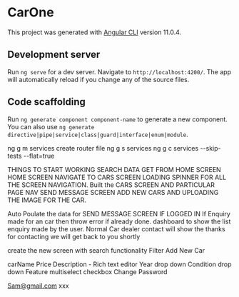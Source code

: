 # CarOne

This project was generated with [Angular CLI](https://github.com/angular/angular-cli) version 11.0.4.

## Development server

Run `ng serve` for a dev server. Navigate to `http://localhost:4200/`. The app will automatically reload if you change any of the source files.

## Code scaffolding

Run `ng generate component component-name` to generate a new component. You can also use `ng generate directive|pipe|service|class|guard|interface|enum|module`.

 
ng g m services
create router file
ng g s services 
ng g c services --skip-tests --flat=true


THINGS TO START WORKING 
SEARCH DATA GET FROM HOME SCREEN 
HOME SCREEN NAVIGATE TO CARS SCREEN 
LOADING SPINNER FOR ALL THE SCREEN NAVIGATION.
Built the CARS SCREEN AND PARTICULAR PAGE NAV
SEND MESSAGE SCREEN
ADD NEW CARS AND UPLOADING THE IMAGE FOR THE CAR.

Auto Poulate the data for SEND MESSAGE SCREEN IF LOGGED IN 
If Enquiry made for an car then throw error if already done.
dashboard to show the list enquiry made by the user.
Normal Car dealer contact will show the thanks for contacting we will get back to you shortly



create the new screen with search functionality 
Filter
Add New Car

carName 
Price
Description - Rich text editor
Year drop down
Condition drop down
Feature multiselect checkbox
Change Password 

Sam@gmail.com 
xxx



